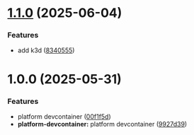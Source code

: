 # [1.1.0](https://github.com/rxvc/platform-engineering-assets/compare/platform-devcontainer@v1.0.0...platform-devcontainer@v1.1.0) (2025-06-04)


### Features

* add k3d ([8340555](https://github.com/rxvc/platform-engineering-assets/commit/834055577622ad49afb119aa9da3810f02864466))

# 1.0.0 (2025-05-31)


### Features

* platform devcontainer ([00f1f5d](https://github.com/rxvc/platform-engineering-assets/commit/00f1f5dbbbb7119ffa3253fabaa09a91b913555e))
* **platform-devcontainer:** platform devcontainer ([9927d39](https://github.com/rxvc/platform-engineering-assets/commit/9927d3911cca83e44208b680ba2c525e16b3378a))
